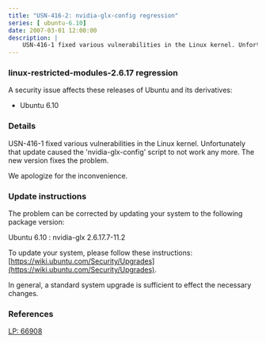 ```yaml
---
title: "USN-416-2: nvidia-glx-config regression"
series: [ ubuntu-6.10]
date: 2007-03-01 12:00:00
description: |
    USN-416-1 fixed various vulnerabilities in the Linux kernel. Unfortunately that update caused the &#39;nvidia-glx-config&#39; script to not work any more. The new version fixes the problem.
--- 
```

 
### linux-restricted-modules-2.6.17 regression

A security issue affects these releases of Ubuntu and its derivatives:

* Ubuntu 6.10

### Details

USN-416-1 fixed various vulnerabilities in the Linux kernel. Unfortunately that update caused the &#39;nvidia-glx-config&#39; script to not work any more. The new version fixes the problem.

We apologize for the inconvenience.

### Update instructions

The problem can be corrected by updating your system to the following package version:

Ubuntu 6.10
 : nvidia-glx <span>2.6.17.7-11.2</span>

To update your system, please follow these instructions: [https://wiki.ubuntu.com/Security/Upgrades](https://wiki.ubuntu.com/Security/Upgrades).

In general, a standard system upgrade is sufficient to effect the necessary changes.

### References

 [LP: 66908](https://launchpad.net/bugs/66908)
 
